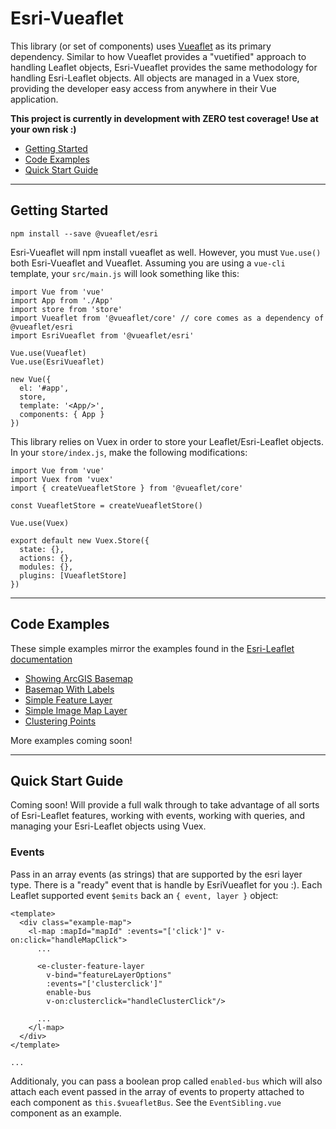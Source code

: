 
# Esri-Vueaflet #
This library (or set of components) uses [Vueaflet](https://github.com/webdev-cals-arizona-edu/vueaflet) as its primary dependency. Similar to how Vueaflet provides a "vuetified" approach to handling Leaflet objects, Esri-Vueaflet provides the same methodology for handling Esri-Leaflet objects. All objects are managed in a Vuex store, providing the developer easy access from anywhere in their Vue application.

**This project is currently in development with ZERO test coverage! Use at your own risk :)** 

 - [Getting Started](#getting-started)
 - [Code Examples](#code-examples)
 - [Quick Start Guide](#quick-start-guide)

----------
## Getting Started
```
npm install --save @vueaflet/esri
```
Esri-Vueaflet will npm install vueaflet as well. However, you must `Vue.use()` both Esri-Vueaflet and Vueaflet. Assuming you are using a `vue-cli` template, your `src/main.js` will look something like this:
```
import Vue from 'vue'
import App from './App'
import store from 'store'
import Vueaflet from '@vueaflet/core' // core comes as a dependency of @vueaflet/esri
import EsriVueaflet from '@vueaflet/esri'

Vue.use(Vueaflet)
Vue.use(EsriVueaflet)

new Vue({
  el: '#app',
  store,
  template: '<App/>',
  components: { App }
})
```
This library relies on Vuex in order to store your Leaflet/Esri-Leaflet objects. In your `store/index.js`, make the following modifications: 
```
import Vue from 'vue'
import Vuex from 'vuex'
import { createVueafletStore } from '@vueaflet/core'

const VueafletStore = createVueafletStore()

Vue.use(Vuex)

export default new Vuex.Store({
  state: {},
  actions: {},
  modules: {},
  plugins: [VueafletStore]
})

```

----------
## Code Examples
These simple examples mirror the examples found in the [Esri-Leaflet documentation](https://esri.github.io/esri-leaflet/examples/)

 - [Showing ArcGIS Basemap](https://github.com/webdev-cals-arizona-edu/esri-vueaflet/blob/master/examples/ShowingArcGisBasemap.vue)
 - [Basemap With Labels](https://github.com/webdev-cals-arizona-edu/esri-vueaflet/blob/master/examples/BasemapWithLabels.vue)
 - [Simple Feature Layer](https://github.com/webdev-cals-arizona-edu/esri-vueaflet/blob/master/examples/SimpleFeatureLayer.vue)
 - [Simple Image Map Layer](https://github.com/webdev-cals-arizona-edu/esri-vueaflet/blob/master/examples/SimpleImageMapLayer.vue)
 - [Clustering Points](https://github.com/webdev-cals-arizona-edu/esri-vueaflet/blob/master/examples/ClusteringPoints.vue)

More examples coming soon!

----------
## Quick Start Guide
Coming soon! Will provide a full walk through to take advantage of all sorts of Esri-Leaflet features, working with events, working with queries, and managing your Esri-Leaflet objects using Vuex.

### Events
Pass in an array events (as strings) that are supported by the esri layer type. There is a "ready" event that is handle by EsriVueaflet for you :). Each Leaflet supported event `$emits` back an `{ event, layer }` object:
```
<template>
  <div class="example-map">
    <l-map :mapId="mapId" :events="['click']" v-on:click="handleMapClick">
      ...
      
      <e-cluster-feature-layer 
        v-bind="featureLayerOptions"
        :events="['clusterclick']"
        enable-bus
        v-on:clusterclick="handleClusterClick"/>
        
      ...
    </l-map>
  </div>
</template>

...
```
Additionaly, you can pass a boolean prop called `enabled-bus` which will also attach each event passed in the array of events to property attached to each component as `this.$vueafletBus`. See the `EventSibling.vue` component as an example.